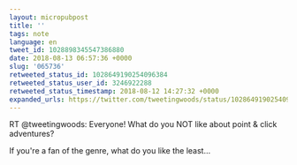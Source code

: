 ```yaml
---
layout: micropubpost
title: ''
tags: note
language: en
tweet_id: 1028898345547386880
date: 2018-08-13 06:57:36 +0000
slug: '065736'
retweeted_status_id: 1028649190254096384
retweeted_status_user_id: 3246922288
retweeted_status_timestamp: 2018-08-12 14:27:32 +0000
expanded_urls: https://twitter.com/tweetingwoods/status/1028649190254096384/photo/1
---
```

RT @tweetingwoods: Everyone! What do you NOT like about point &amp; click adventures?

If you're a fan of the genre, what do you like the least…
